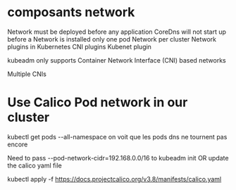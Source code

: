 # composants network

Network must be deployed before any application
CoreDns will not start up before a Network is installed
only one pod Network per cluster
Network plugins in Kubernetes
  CNI plugins
  Kubenet plugin

kubeadm only supports Container Network Interface (CNI) based networks

Multiple CNIs

# Use Calico Pod network in our cluster

kubectl get pods --all-namespace
on voit que les pods dns ne tournent pas encore

Need to pass --pod-network-cidr=192.168.0.0/16 to kubeadm init OR update the calico yaml file

kubectl apply -f https://docs.projectcalico.org/v3.8/manifests/calico.yaml

